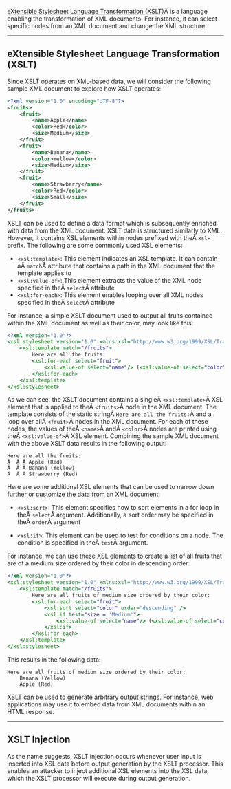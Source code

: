 ﻿---
sticker: lucide//languages
---
[eXtensible Stylesheet Language Transformation (XSLT)](https://www.w3.org/TR/xslt-30/)Â is a language enabling the transformation of XML documents. For instance, it can select specific nodes from an XML document and change the XML structure.

---

## eXtensible Stylesheet Language Transformation (XSLT)

Since XSLT operates on XML-based data, we will consider the following sample XML document to explore how XSLT operates:

```xml
<?xml version="1.0" encoding="UTF-8"?>
<fruits>
    <fruit>
        <name>Apple</name>
        <color>Red</color>
        <size>Medium</size>
    </fruit>
    <fruit>
        <name>Banana</name>
        <color>Yellow</color>
        <size>Medium</size>
    </fruit>
    <fruit>
        <name>Strawberry</name>
        <color>Red</color>
        <size>Small</size>
    </fruit>
</fruits>
```

XSLT can be used to define a data format which is subsequently enriched with data from the XML document. XSLT data is structured similarly to XML. However, it contains XSL elements within nodes prefixed with theÂ `xsl`-prefix. The following are some commonly used XSL elements:

- `<xsl:template>`: This element indicates an XSL template. It can contain aÂ `match`Â attribute that contains a path in the XML document that the template applies to
- `<xsl:value-of>`: This element extracts the value of the XML node specified in theÂ `select`Â attribute
- `<xsl:for-each>`: This element enables looping over all XML nodes specified in theÂ `select`Â attribute

For instance, a simple XSLT document used to output all fruits contained within the XML document as well as their color, may look like this:


```xslt
<?xml version="1.0"?>
<xsl:stylesheet version="1.0" xmlns:xsl="http://www.w3.org/1999/XSL/Transform">
	<xsl:template match="/fruits">
		Here are all the fruits:
		<xsl:for-each select="fruit">
			<xsl:value-of select="name"/> (<xsl:value-of select="color"/>)
		</xsl:for-each>
	</xsl:template>
</xsl:stylesheet>
```

As we can see, the XSLT document contains a singleÂ `<xsl:template>`Â XSL element that is applied to theÂ `<fruits>`Â node in the XML document. The template consists of the static stringÂ `Here are all the fruits:`Â and a loop over allÂ `<fruit>`Â nodes in the XML document. For each of these nodes, the values of theÂ `<name>`Â andÂ `<color>`Â nodes are printed using theÂ `<xsl:value-of>`Â XSL element. Combining the sample XML document with the above XSLT data results in the following output:

```
Here are all the fruits:
Â  Â Â Apple (Red)
Â  Â Â Banana (Yellow)
Â  Â Â Strawberry (Red)
```

Here are some additional XSL elements that can be used to narrow down further or customize the data from an XML document:

- `<xsl:sort>`: This element specifies how to sort elements in a for loop in theÂ `select`Â argument. Additionally, a sort order may be specified in theÂ `order`Â argument
    
- `<xsl:if>`: This element can be used to test for conditions on a node. The condition is specified in theÂ `test`Â argument.

For instance, we can use these XSL elements to create a list of all fruits that are of a medium size ordered by their color in descending order:


```xslt
<?xml version="1.0"?>
<xsl:stylesheet version="1.0" xmlns:xsl="http://www.w3.org/1999/XSL/Transform">
	<xsl:template match="/fruits">
		Here are all fruits of medium size ordered by their color:
		<xsl:for-each select="fruit">
			<xsl:sort select="color" order="descending" />
			<xsl:if test="size = 'Medium'">
				<xsl:value-of select="name"/> (<xsl:value-of select="color"/>)
			</xsl:if>
		</xsl:for-each>
	</xsl:template>
</xsl:stylesheet>
```

This results in the following data:

```
Here are all fruits of medium size ordered by their color:
	Banana (Yellow)
	Apple (Red)
```

XSLT can be used to generate arbitrary output strings. For instance, web applications may use it to embed data from XML documents within an HTML response.

---

## XSLT Injection

As the name suggests, XSLT injection occurs whenever user input is inserted into XSL data before output generation by the XSLT processor. This enables an attacker to inject additional XSL elements into the XSL data, which the XSLT processor will execute during output generation.
